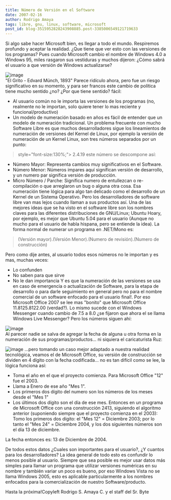 ```yaml
---
title: Número de Versión en el Software
date: 2007-02-16
author: Rodrigo Amaya
tags: libre, gnu, linux, software, microsoft
post_id: blog-3515952828243908885.post-3385006549121719633
---
```


Si algo sabe hacer Microsoft bien, es llegar a todo el mundo. Respiremos profundo y aceptar la realidad. ¿Que tiene que ver esto con las versiones de los programas? Pues cuando Microsoft cambio el nombre de Windows 4.0 a Windows 95, miles rasgaron sus vestiduras y muchos dijeron: ¿Cómo sabrá el usuario a que versión de Windows actualizarse?

![image](https://bp3.blogger.com/_ayvorITawE4/RdaAu6SA9-I/AAAAAAAAAHQ/BubUZxd1mhw/s400/grito.jpg)    
"El Grito - Edvard Münch, 1893"
Parece ridículo ahora, pero fue un riesgo significativo en su momento, y para ser francos este cambio de política tiene mucho sentido ¿no? ¿Por que tiene sentido? fácil:

- Al usuario común no le importa las versiones de los programas (no, realmente no le importan, solo quiere tener lo mas reciente y funcional/productivo)
- Un modelo de numeración basado en años es fácil de entender que un modelo de numeración tradicional.
Un problema frecuente con mucho Software Libre es que muchos desarrolladores sigue los lineamientos de numeración de versiones del Kernel de Linux, por ejemplo la versión de numeración de un Kernel Linux, son tres números separados por un punto:

> style="font-size:130%;"> 2.4.19
este número se descompone así:

- Número Mayor: Representa cambios muy significativos en el Software.
- Número Menor: Números impares aquí significan versión de desarrollo, y un numero par significa versión de producción.
- Micro Número / Parche: Significa numero de entullezcan o re-compilación o que arreglaron un bug o alguna otra cosa.
Esa numeración tiene lógica para algo tan delicado como el desarrollo de un Kernel de un Sistema Operativo. Pero los desarrolladores de software libre van mas lejos cuando llaman a sus productos así. Una de las mejores ideas que se ha visto en el software libre son los nombres claves para las diferentes distribuciones de GNU/Linux; Ubuntu Hoary, por ejemplo, es mejor que Ubuntu 5.04 para el usuario (Aunque no mucho para el usuario de habla hispana, pero se entiende la idea). La forma normal de numerar un programa en .NET/Mono es:

> (Versión mayor).(Versión
> Menor).(Numero de revisión).(Numero de construcción)

Pero como dije antes, al usuario todos esos números no le importan y es mas, muchas veces:

- Lo confunden
- No saben para que sirve
- No le dan importancia
Y es que la numeración de las versiones se usa en caso de emergencia o actualización de Software, para la etapa de desarrollo o para darle seguimiento en general pero no para el nombre comercial de un software enfocado para el usuario final!. Por eso Microsoft Office 2007 se lee mas "bonito" que Microsoft Office 11.8125.8122.00 (verdad?). Lo mismo sucede con el Windows Messenger cuando cambio de 7.5 a 8.0 ¿se fijaron que ahora el se llama Windows Live Messenger? Pero los números siguen ahí:

![image](https://bp0.blogger.com/_ayvorITawE4/RdZ1xKSA99I/AAAAAAAAAHI/IHkaYidDPxw/s400/messenger.jpg)    
Al parecer nadie se salva de agregar la fecha de alguna u otra forma en la numeración de sus programas/productos... ni siquiera el caricaturista Ruz:

![image](https://bp3.blogger.com/_ayvorITawE4/RdaCX6SA9_I/AAAAAAAAAHY/ZufbAfpnUYs/s200/ruzhoy.JPG)    ...pero tomando un
caso mejor adaptado a nuestra realidad tecnológica, veamos el de Microsoft Office, su versión de construcción se dividen en 4 dígito con la fecha codificada... no es tan difícil como se lee, la lógica funciona así:

- Toma el año en el que el proyecto comienza. Para Microsoft Office "12" fue el 2003.
- Llama a Enero de ese año "Mes 1".
- Los primeros dos dígito del numero son los números de los meses desde el "Mes 1"
- Los últimos dos dígito son el día de ese mes.
Entonces en un programa de Microsoft Office con una construcción 2413, siguiendo el algoritmo anterior (suponiendo siempre que el proyecto comienza en el 2003): Tomo los primeros dos dígito: el "Mes 12" = Diciembre 2003; por lo tanto el "Mes 24" = Diciembre 2004, y los dos siguientes números son el día 13 de diciembre.

La fecha entonces es: 13 de Diciembre de 2004.

De todos estos datos ¿Cuales son importantes para el usuario?, ¿Y cuantos para los desarrolladores? La idea general de todo esto es confundir lo menos posible al usuario. Siempre que sea posible es mejor usar datos más simples para llamar un programa que utilizar versiones numéricas en su nombre y también variar un poco es bueno, por eso Windows Vista no se llama Windows 2005, esto es aplicable particularmente a los nombres enfocados para la comercialización de nuestro Software/producto.

Hasta la próxima!Copyleft Rodrigo S. Amaya C. y el staff del Sr. Byte